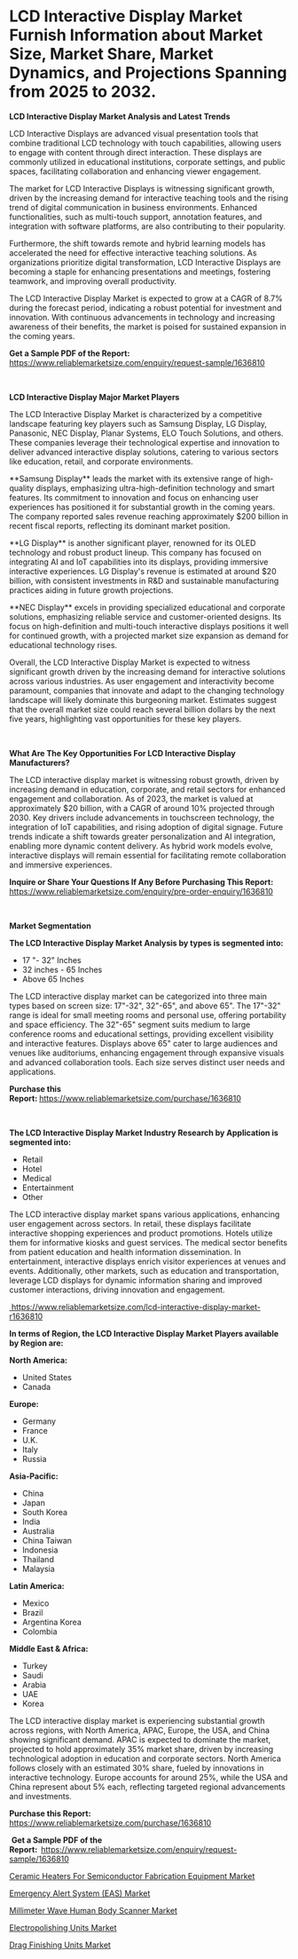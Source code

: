 <p><h1>LCD Interactive Display Market Furnish Information about Market Size, Market Share, Market Dynamics, and Projections Spanning from 2025 to 2032.</h1></p><p><strong>LCD Interactive Display Market Analysis and Latest Trends</strong></p>
<p><p>LCD Interactive Displays are advanced visual presentation tools that combine traditional LCD technology with touch capabilities, allowing users to engage with content through direct interaction. These displays are commonly utilized in educational institutions, corporate settings, and public spaces, facilitating collaboration and enhancing viewer engagement.</p><p>The market for LCD Interactive Displays is witnessing significant growth, driven by the increasing demand for interactive teaching tools and the rising trend of digital communication in business environments. Enhanced functionalities, such as multi-touch support, annotation features, and integration with software platforms, are also contributing to their popularity. </p><p>Furthermore, the shift towards remote and hybrid learning models has accelerated the need for effective interactive teaching solutions. As organizations prioritize digital transformation, LCD Interactive Displays are becoming a staple for enhancing presentations and meetings, fostering teamwork, and improving overall productivity.</p><p>The LCD Interactive Display Market is expected to grow at a CAGR of 8.7% during the forecast period, indicating a robust potential for investment and innovation. With continuous advancements in technology and increasing awareness of their benefits, the market is poised for sustained expansion in the coming years.</p></p>
<p><strong>Get a Sample PDF of the Report:&nbsp;</strong> <a href="https://www.reliablemarketsize.com/enquiry/request-sample/1636810?utm_campaign=2041&utm_medium=2&utm_source=Github&utm_content=ia&utm_term=28022025&utm_id=lcd-interactive-display">https://www.reliablemarketsize.com/enquiry/request-sample/1636810</a></p>
<p>&nbsp;</p>
<p><strong>LCD Interactive Display Major Market Players</strong></p>
<p><p>The LCD Interactive Display Market is characterized by a competitive landscape featuring key players such as Samsung Display, LG Display, Panasonic, NEC Display, Planar Systems, ELO Touch Solutions, and others. These companies leverage their technological expertise and innovation to deliver advanced interactive display solutions, catering to various sectors like education, retail, and corporate environments.</p><p>**Samsung Display** leads the market with its extensive range of high-quality displays, emphasizing ultra-high-definition technology and smart features. Its commitment to innovation and focus on enhancing user experiences has positioned it for substantial growth in the coming years. The company reported sales revenue reaching approximately $200 billion in recent fiscal reports, reflecting its dominant market position.</p><p>**LG Display** is another significant player, renowned for its OLED technology and robust product lineup. This company has focused on integrating AI and IoT capabilities into its displays, providing immersive interactive experiences. LG Display's revenue is estimated at around $20 billion, with consistent investments in R&D and sustainable manufacturing practices aiding in future growth projections.</p><p>**NEC Display** excels in providing specialized educational and corporate solutions, emphasizing reliable service and customer-oriented designs. Its focus on high-definition and multi-touch interactive displays positions it well for continued growth, with a projected market size expansion as demand for educational technology rises.</p><p>Overall, the LCD Interactive Display Market is expected to witness significant growth driven by the increasing demand for interactive solutions across various industries. As user engagement and interactivity become paramount, companies that innovate and adapt to the changing technology landscape will likely dominate this burgeoning market. Estimates suggest that the overall market size could reach several billion dollars by the next five years, highlighting vast opportunities for these key players.</p></p>
<p>&nbsp;</p>
<p><strong>What Are The Key Opportunities For LCD Interactive Display Manufacturers?</strong></p>
<p><p>The LCD interactive display market is witnessing robust growth, driven by increasing demand in education, corporate, and retail sectors for enhanced engagement and collaboration. As of 2023, the market is valued at approximately $20 billion, with a CAGR of around 10% projected through 2030. Key drivers include advancements in touchscreen technology, the integration of IoT capabilities, and rising adoption of digital signage. Future trends indicate a shift towards greater personalization and AI integration, enabling more dynamic content delivery. As hybrid work models evolve, interactive displays will remain essential for facilitating remote collaboration and immersive experiences.</p></p>
<p><strong>Inquire or Share Your Questions If Any Before Purchasing This Report:</strong> <a href="https://www.reliablemarketsize.com/enquiry/pre-order-enquiry/1636810?utm_campaign=2041&utm_medium=2&utm_source=Github&utm_content=ia&utm_term=28022025&utm_id=lcd-interactive-display">https://www.reliablemarketsize.com/enquiry/pre-order-enquiry/1636810</a></p>
<p>&nbsp;</p>
<p><strong>Market Segmentation</strong></p>
<p><strong>The LCD Interactive Display Market Analysis by types is segmented into:</strong></p>
<p><ul><li>17 "- 32" Inches</li><li>32 inches - 65 Inches</li><li>Above 65 Inches</li></ul></p>
<p><p>The LCD interactive display market can be categorized into three main types based on screen size: 17"-32", 32"-65", and above 65". The 17"-32" range is ideal for small meeting rooms and personal use, offering portability and space efficiency. The 32"-65" segment suits medium to large conference rooms and educational settings, providing excellent visibility and interactive features. Displays above 65" cater to large audiences and venues like auditoriums, enhancing engagement through expansive visuals and advanced collaboration tools. Each size serves distinct user needs and applications.</p></p>
<p><strong>Purchase this Report:&nbsp;</strong><a href="https://www.reliablemarketsize.com/purchase/1636810?utm_campaign=2041&utm_medium=2&utm_source=Github&utm_content=ia&utm_term=28022025&utm_id=lcd-interactive-display">https://www.reliablemarketsize.com/purchase/1636810</a></p>
<p>&nbsp;</p>
<p><strong>The LCD Interactive Display Market Industry Research by Application is segmented into:</strong></p>
<p><ul><li>Retail</li><li>Hotel</li><li>Medical</li><li>Entertainment</li><li>Other</li></ul></p>
<p><p>The LCD interactive display market spans various applications, enhancing user engagement across sectors. In retail, these displays facilitate interactive shopping experiences and product promotions. Hotels utilize them for informative kiosks and guest services. The medical sector benefits from patient education and health information dissemination. In entertainment, interactive displays enrich visitor experiences at venues and events. Additionally, other markets, such as education and transportation, leverage LCD displays for dynamic information sharing and improved customer interactions, driving innovation and engagement.</p></p>
<p><a href="https://www.reliablemarketsize.com/lcd-interactive-display-market-r1636810?utm_campaign=2041&utm_medium=2&utm_source=Github&utm_content=ia&utm_term=28022025&utm_id=lcd-interactive-display">&nbsp;https://www.reliablemarketsize.com/lcd-interactive-display-market-r1636810</a></p>
<p><strong>In terms of Region, the LCD Interactive Display Market Players available by Region are:</strong></p>
<p>
    <p> <strong> North America: </strong>
        <ul>
            <li>United States</li>
            <li>Canada</li>
        </ul>
        </p> 
    <p> <strong> Europe: </strong>
        <ul>
            <li>Germany</li>
            <li>France</li>
            <li>U.K.</li>
            <li>Italy</li>
            <li>Russia</li>
        </ul>
        </p> 
    <p> <strong> Asia-Pacific: </strong>
        <ul>
            <li>China</li>
            <li>Japan</li>
            <li>South Korea</li>
            <li>India</li>
            <li>Australia</li>
            <li>China Taiwan</li>
            <li>Indonesia</li>
            <li>Thailand</li>
            <li>Malaysia</li>
        </ul>
        </p> 
    <p> <strong> Latin America: </strong>
        <ul>
            <li>Mexico</li>
            <li>Brazil</li>
            <li>Argentina Korea</li>
            <li>Colombia</li>
        </ul>
        </p> 
    <p> <strong> Middle East & Africa: </strong>
        <ul>
            <li>Turkey</li>
            <li>Saudi</li>
            <li>Arabia</li>
            <li>UAE</li>
            <li>Korea</li>
        </ul>
    </p>
    </p>
<p><p>The LCD interactive display market is experiencing substantial growth across regions, with North America, APAC, Europe, the USA, and China showing significant demand. APAC is expected to dominate the market, projected to hold approximately 35% market share, driven by increasing technological adoption in education and corporate sectors. North America follows closely with an estimated 30% share, fueled by innovations in interactive technology. Europe accounts for around 25%, while the USA and China represent about 5% each, reflecting targeted regional advancements and investments.</p></p>
<p><strong>Purchase this Report: </strong><a href="https://www.reliablemarketsize.com/purchase/1636810?utm_campaign=2041&utm_medium=2&utm_source=Github&utm_content=ia&utm_term=28022025&utm_id=lcd-interactive-display">https://www.reliablemarketsize.com/purchase/1636810</a></p>
<p>&nbsp;<strong>Get a Sample PDF of the Report:&nbsp;&nbsp;</strong><a href="https://www.reliablemarketsize.com/enquiry/request-sample/1636810?utm_campaign=2041&utm_medium=2&utm_source=Github&utm_content=ia&utm_term=28022025&utm_id=lcd-interactive-display">https://www.reliablemarketsize.com/enquiry/request-sample/1636810</a></p>
<p><strong></strong></p>
<p><p><a href="https://github.com/lalolatiot/Market-Research-Report-List-1/blob/main/ceramic-heaters-for-semiconductor-fabrication-equipment-market.md?utm_campaign=2041&utm_medium=2&utm_source=Github&utm_content=ia&utm_term=28022025&utm_id=lcd-interactive-display">Ceramic Heaters For Semiconductor Fabrication Equipment Market</a></p><p><a href="https://github.com/zurubting/Market-Research-Report-List-1/blob/main/emergency-alert-system-eas-market.md?utm_campaign=2041&utm_medium=2&utm_source=Github&utm_content=ia&utm_term=28022025&utm_id=lcd-interactive-display">Emergency Alert System (EAS) Market</a></p><p><a href="https://github.com/ternainglin/Market-Research-Report-List-1/blob/main/millimeter-wave-human-body-scanner-market.md?utm_campaign=2041&utm_medium=2&utm_source=Github&utm_content=ia&utm_term=28022025&utm_id=lcd-interactive-display">Millimeter Wave Human Body Scanner Market</a></p><p><a href="https://github.com/saaindosya/Market-Research-Report-List-1/blob/main/electropolishing-units-market.md?utm_campaign=2041&utm_medium=2&utm_source=Github&utm_content=ia&utm_term=28022025&utm_id=lcd-interactive-display">Electropolishing Units Market</a></p><p><a href="https://github.com/penglatilles/Market-Research-Report-List-1/blob/main/drag-finishing-units-market.md?utm_campaign=2041&utm_medium=2&utm_source=Github&utm_content=ia&utm_term=28022025&utm_id=lcd-interactive-display">Drag Finishing Units Market</a></p></p>